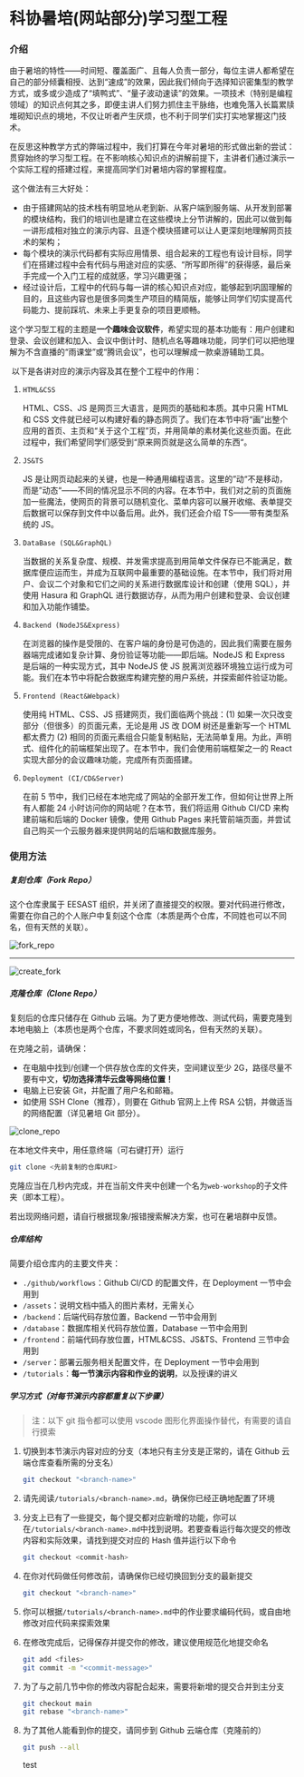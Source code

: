 # 科协暑培(网站部分)学习型工程

### 介绍

​ 由于暑培的特性——时间短、覆盖面广、且每人负责一部分，每位主讲人都希望在自己的部分倾囊相授、达到“速成”的效果，因此我们倾向于选择知识密集型的教学方式，或多或少造成了“填鸭式”、“量子波动速读”的效果。一项技术（特别是编程领域）的知识点何其之多，即便主讲人们努力抓住主干脉络，也难免落入长篇累牍堆砌知识点的境地，不仅让听者产生厌烦，也不利于同学们实打实地掌握这门技术。

​ 在反思这种教学方式的弊端过程中，我们打算在今年对暑培的形式做出新的尝试：贯穿始终的学习型工程。在不影响核心知识点的讲解前提下，主讲者们通过演示一个实际工程的搭建过程，来提高同学们对暑培内容的掌握程度。

​ 这个做法有三大好处：

- 由于搭建网站的技术栈有明显地从老到新、从客户端到服务端、从开发到部署的模块结构，我们的培训也是建立在这些模块上分节讲解的，因此可以做到每一讲形成相对独立的演示内容、且逐个模块搭建可以让人更深刻地理解网页技术的架构；
- 每个模块的演示代码都有实际应用情景、组合起来的工程也有设计目标，同学们在搭建过程中会有代码与用途对应的实感、“所写即所得”的获得感，最后亲手完成一个入门工程的成就感，学习兴趣更强；
- 经过设计后，工程中的代码与每一讲的核心知识点对应，能够起到巩固理解的目的，且这些内容也是很多同类生产项目的精简版，能够让同学们切实提高代码能力、提前踩坑、未来上手更复杂的项目更顺畅。

​ 这个学习型工程的主题是**一个趣味会议软件**，希望实现的基本功能有：用户创建和登录、会议创建和加入、会议中倒计时、随机点名等趣味功能，同学们可以把他理解为不含直播的“雨课堂”或“腾讯会议”，也可以理解成一款桌游辅助工具。

​ 以下是各讲对应的演示内容及其在整个工程中的作用：

1. `HTML&CSS`

   HTML、CSS、JS 是网页三大语言，是网页的基础和本质。其中只需 HTML 和 CSS 文件就已经可以构建好看的静态网页了。我们在本节中将“画”出整个应用的首页、主页和“关于这个工程”页，并用简单的素材美化这些页面。在此过程中，我们希望同学们感受到“原来网页就是这么简单的东西“。

2. `JS&TS`

   JS 是让网页动起来的关键，也是一种通用编程语言。这里的”动“不是移动，而是”动态“——不同的情况显示不同的内容。在本节中，我们对之前的页面施加一些魔法，使网页的背景可以随机变化、菜单内容可以展开收缩、表单提交后数据可以保存到文件中以备后用。此外，我们还会介绍 TS——带有类型系统的 JS。

3. `DataBase (SQL&GraphQL)`

   当数据的关系复杂度、规模、并发需求提高到用简单文件保存已不能满足，数据库便应运而生，并成为互联网中最重要的基础设施。在本节中，我们将对用户、会议二个对象和它们之间的关系进行数据库设计和创建（使用 SQL），并使用 Hasura 和 GraphQL 进行数据访存，从而为用户创建和登录、会议创建和加入功能作铺垫。

4. `Backend (NodeJS&Express)`

   在浏览器的操作是受限的、在客户端的身份是可伪造的，因此我们需要在服务器端完成诸如复杂计算、身份验证等功能——即后端。NodeJS 和 Express 是后端的一种实现方式，其中 NodeJS 使 JS 脱离浏览器环境独立运行成为可能。我们在本节中将配合数据库构建完整的用户系统，并探索邮件验证功能。

5. `Frontend (React&Webpack)`

   使用纯 HTML、CSS、JS 搭建网页，我们面临两个挑战：(1) 如果一次只改变部分（但很多）的页面元素，无论是用 JS 改 DOM 树还是重新写一个 HTML 都太费力 (2) 相同的页面元素组合只能复制粘贴，无法简单复用。为此，声明式、组件化的前端框架出现了。在本节中，我们会使用前端框架之一的 React 实现大部分的会议趣味功能，完成所有页面搭建。

6. `Deployment (CI/CD&Server)`

   在前 5 节中，我们已经在本地完成了网站的全部开发工作，但如何让世界上所有人都能 24 小时访问你的网站呢？在本节，我们将运用 Github CI/CD 来构建前端和后端的 Docker 镜像，使用 Github Pages 来托管前端页面，并尝试自己购买一个云服务器来提供网站的后端和数据库服务。

### 使用方法

##### 复刻仓库（Fork Repo）

这个仓库隶属于 EESAST 组织，并关闭了直接提交的权限。要对代码进行修改，需要在你自己的个人账户中复刻这个仓库（本质是两个仓库，不同姓也可以不同名，但有天然的关联）。

![fork_repo](./assets/fork_repo.png)

---

![create_fork](./assets/create_fork.png)

##### 克隆仓库（Clone Repo）

复刻后的仓库只储存在 Github 云端。为了更方便地修改、测试代码，需要克隆到本地电脑上（本质也是两个仓库，不要求同姓或同名，但有天然的关联）。

在克隆之前，请确保：

- 在电脑中找到/创建一个供存放仓库的文件夹，空间建议至少 2G，路径尽量不要有中文，**切勿选择清华云盘等网络位置！**
- 电脑上已安装 Git，并配置了用户名和邮箱。
- 如使用 SSH Clone（推荐），则要在 Github 官网上上传 RSA 公钥，并做适当的网络配置（详见暑培 Git 部分）。

![clone_repo](./assets/clone_repo.png)

在本地文件夹中，用任意终端（可右键打开）运行

```bash
git clone <先前复制的仓库URI>
```

克隆应当在几秒内完成，并在当前文件夹中创建一个名为`web-workshop`的子文件夹（即本工程）。

若出现网络问题，请自行根据现象/报错搜索解决方案，也可在暑培群中反馈。

##### 仓库结构

简要介绍仓库内的主要文件夹：

- `./github/workflows`：Github CI/CD 的配置文件，在 Deployment 一节中会用到
- `/assets`：说明文档中插入的图片素材，无需关心
- `/backend`：后端代码存放位置，Backend 一节中会用到
- `/database`：数据库相关代码存放位置，Database 一节中会用到
- `/frontend`：前端代码存放位置，HTML&CSS、JS&TS、Frontend 三节中会用到
- `/server`：部署云服务相关配置文件，在 Deployment 一节中会用到
- `/tutorials`：**每一节演示内容和作业的说明**，以及授课的讲义

##### 学习方式（对每节演示内容都重复以下步骤）

> 注：以下 git 指令都可以使用 vscode 图形化界面操作替代，有需要的请自行摸索

1. 切换到本节演示内容对应的分支（本地只有主分支是正常的，请在 Github 云端仓库查看所需的分支名）

   ```bash
   git checkout "<branch-name>"
   ```

2. 请先阅读`/tutorials/<branch-name>.md`，确保你已经正确地配置了环境

3. 分支上已有了一些提交，每个提交都对应新增的功能，你可以在`/tutorials/<branch-name>.md`中找到说明。若要查看运行每次提交的修改内容和实际效果，请找到提交对应的 Hash 值并运行以下命令

   ```bash
   git checkout <commit-hash>
   ```

4. 在你对代码做任何修改前，请确保你已经切换回到分支的最新提交

   ```bash
   git checkout "<branch-name>"
   ```

5. 你可以根据`/tutorials/<branch-name>.md`中的作业要求编码代码，或自由地修改对应代码来探索效果

6. 在修改完成后，记得保存并提交你的修改，建议使用规范化地提交命名

   ```bash
   git add <files>
   git commit -m "<commit-message>"
   ```

7. 为了与之前几节中你的修改内容配合起来，需要将新增的提交合并到主分支

   ```bash
   git checkout main
   git rebase "<branch-name>"
   ```

8. 为了其他人能看到你的提交，请同步到 Github 云端仓库（克隆前的）

   ```bash
   git push --all
   ```

   test
